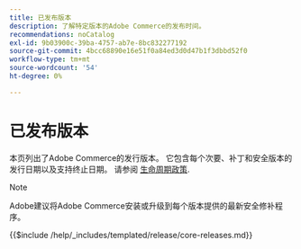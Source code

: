 ```yaml
---
title: 已发布版本
description: 了解特定版本的Adobe Commerce的发布时间。
recommendations: noCatalog
exl-id: 9b03900c-39ba-4757-ab7e-8bc832277192
source-git-commit: 4bcc68890e16e51f0a84ed3d0d47b1f3dbbd52f0
workflow-type: tm+mt
source-wordcount: '54'
ht-degree: 0%

---
```


# 已发布版本

本页列出了Adobe Commerce的发行版本。 它包含每个次要、补丁和安全版本的发行日期以及支持终止日期。 请参阅 [生命周期政策](lifecycle-policy.md).

>[!NOTE]
>
>Adobe建议将Adobe Commerce安装或升级到每个版本提供的最新安全修补程序。

{{$include /help/_includes/templated/release/core-releases.md}}
